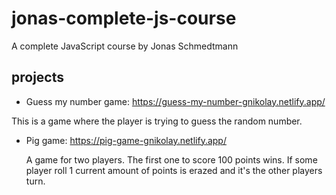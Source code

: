 # jonas-complete-js-course
A complete JavaScript course by Jonas Schmedtmann

## projects

- Guess my number game: https://guess-my-number-gnikolay.netlify.app/
  
This is a game where the player is trying to guess the random number.

- Pig game: https://pig-game-gnikolay.netlify.app/

  A game for two players. The first one to score 100 points wins. If some player roll 1 current amount of points is erazed and it's the other players turn.
